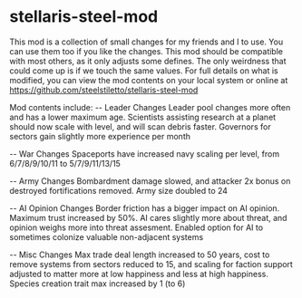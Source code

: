 # stellaris-steel-mod
This mod is a collection of small changes for my friends and I to use. You can use them too if you like the changes. This mod should be compatible with most others, as it only adjusts some defines. The only weirdness that could come up is if we touch the same values. For full details on what is modified, you can view the mod contents on your local system or online at https://github.com/steelstiletto/stellaris-steel-mod

Mod contents include:
-- Leader Changes
Leader pool changes more often and has a lower maximum age. Scientists assisting research at a planet should now scale with level, and will scan debris faster. Governors for sectors gain slightly more experience per month

-- War Changes
Spaceports have increased navy scaling per level, from 6/7/8/9/10/11 to 5/7/9/11/13/15

-- Army Changes
Bombardment damage slowed, and attacker 2x bonus on destroyed fortifications removed. Army size doubled to 24

-- AI Opinion Changes
Border friction has a bigger impact on AI opinion. Maximum trust increased by 50%. AI cares slightly more about threat, and opinion weighs more into threat assesment. Enabled option for AI to sometimes colonize valuable non-adjacent systems

-- Misc Changes
Max trade deal length increased to 50 years, cost to remove systems from sectors reduced to 15, and scaling for faction support adjusted to matter more at low happiness and less at high happiness. Species creation trait max increased by 1 (to 6)
